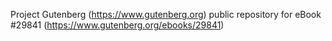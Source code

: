 Project Gutenberg (https://www.gutenberg.org) public repository for eBook #29841 (https://www.gutenberg.org/ebooks/29841)
